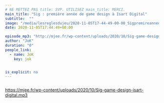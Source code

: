 ```yaml
---
# NE METTEZ PAS title: SVP. UTILISEZ main_title: MERCI.
main_title: "Sig : première année de game design à Isart Digital"
subtitle:  ""
image: "/media/lesreglesdujeu/2020-11-05T17-44-49-00-00_SigpremireannedegamedesignIsartDigital.jpg"
date: 2020-11-05T17:44:49+00:00

episode_mp3: "http://mjee.fr/wp-content/uploads/2020/10/Sig-game-design-isart-digital.mp3"
author: "JoK"
duration: "0"
people_link: 
  - name: JoK
    key: jok


is_explicit: no
---
```


<PodcastHeader/>

<!-- ECRIRE LA DESCRIPTION DE L'EPISODE SOUS CETTE LIGNE -->

<img src="https://lesreglesdujeupodcast.files.wordpress.com/2020/11/sig.jpg?w=720" alt="">



 
<a href="https://mjee.fr/wp-content/uploads/2020/10/Sig-game-design-isart-digital.mp3" rel="nofollow">https://mjee.fr/wp-content/uploads/2020/10/Sig-game-design-isart-digital.mp3</a>
 


